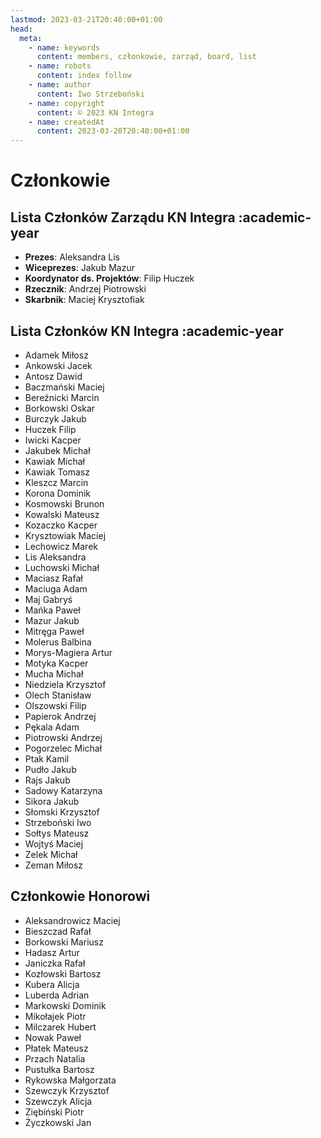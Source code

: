 ```yaml
---
lastmod: 2023-03-21T20:40:00+01:00
head:
  meta:
    - name: keywords
      content: members, członkowie, zarząd, board, list
    - name: robots
      content: index follow
    - name: author
      content: Iwo Strzeboński
    - name: copyright
      content: © 2023 KN Integra
    - name: createdAt
      content: 2023-03-20T20:40:00+01:00
---
```


# Członkowie

## Lista Członków Zarządu KN Integra :academic-year

- **Prezes**: Aleksandra Lis
- **Wiceprezes**: Jakub Mazur
- **Koordynator ds. Projektów**: Filip Huczek
- **Rzecznik**: Andrzej Piotrowski
- **Skarbnik**: Maciej Krysztofiak

## Lista Członków KN Integra :academic-year

- Adamek Miłosz
- Ankowski Jacek
- Antosz Dawid
- Baczmański Maciej
- Bereźnicki Marcin
- Borkowski Oskar
- Burczyk Jakub
- Huczek Filip
- Iwicki Kacper
- Jakubek Michał
- Kawiak Michał
- Kawiak Tomasz
- Kleszcz Marcin
- Korona Dominik
- Kosmowski Brunon
- Kowalski Mateusz
- Kozaczko Kacper
- Krysztowiak Maciej
- Lechowicz Marek
- Lis Aleksandra
- Luchowski Michał
- Maciasz Rafał
- Maciuga Adam
- Maj Gabryś
- Mańka Paweł
- Mazur Jakub
- Mitręga Paweł
- Molerus Balbina
- Morys-Magiera Artur
- Motyka Kacper
- Mucha Michał
- Niedziela Krzysztof
- Olech Stanisław
- Olszowski Filip
- Papierok Andrzej
- Pękala Adam
- Piotrowski Andrzej
- Pogorzelec Michał
- Ptak Kamil
- Pudło Jakub
- Rajs Jakub
- Sadowy Katarzyna
- Sikora Jakub
- Słomski Krzysztof
- Strzeboński Iwo
- Sołtys Mateusz
- Wojtyś Maciej
- Zelek Michał
- Zeman Miłosz

## Członkowie Honorowi

- Aleksandrowicz Maciej
- Bieszczad Rafał
- Borkowski Mariusz
- Hadasz Artur
- Janiczka Rafał
- Kozłowski Bartosz
- Kubera Alicja
- Luberda Adrian
- Markowski Dominik
- Mikołajek Piotr
- Milczarek Hubert
- Nowak Paweł
- Płatek Mateusz
- Przach Natalia
- Pustułka Bartosz
- Rykowska Małgorzata
- Szewczyk Krzysztof
- Szewczyk Alicja
- Ziębiński Piotr
- Życzkowski Jan
